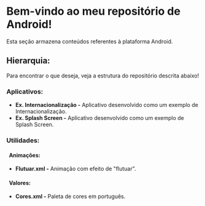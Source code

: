 # Bem-vindo ao meu repositório de Android!
Esta seção armazena conteúdos referentes à plataforma Android.

## Hierarquia:
Para encontrar o que deseja, veja a estrutura do repositório descrita abaixo!

### Aplicativos:
* **Ex. Internacionalização -** Aplicativo desenvolvido como um exemplo de Internacionalização.
* **Ex. Splash Screen -** Aplicativo desenvolvido como um exemplo de Splash Screen.
### Utilidades:
#### &nbsp;&nbsp;Animações:
* **Flutuar.xml -** Animação com efeito de "flutuar".
#### &nbsp;&nbsp;Valores:
* **Cores.xml -** Paleta de cores em português.
